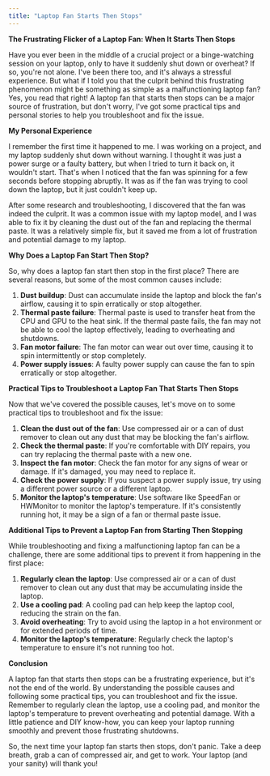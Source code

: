 ```yaml
---
title: "Laptop Fan Starts Then Stops"
---
```


**The Frustrating Flicker of a Laptop Fan: When It Starts Then Stops**

Have you ever been in the middle of a crucial project or a binge-watching session on your laptop, only to have it suddenly shut down or overheat? If so, you're not alone. I've been there too, and it's always a stressful experience. But what if I told you that the culprit behind this frustrating phenomenon might be something as simple as a malfunctioning laptop fan? Yes, you read that right! A laptop fan that starts then stops can be a major source of frustration, but don't worry, I've got some practical tips and personal stories to help you troubleshoot and fix the issue.

**My Personal Experience**

I remember the first time it happened to me. I was working on a project, and my laptop suddenly shut down without warning. I thought it was just a power surge or a faulty battery, but when I tried to turn it back on, it wouldn't start. That's when I noticed that the fan was spinning for a few seconds before stopping abruptly. It was as if the fan was trying to cool down the laptop, but it just couldn't keep up.

After some research and troubleshooting, I discovered that the fan was indeed the culprit. It was a common issue with my laptop model, and I was able to fix it by cleaning the dust out of the fan and replacing the thermal paste. It was a relatively simple fix, but it saved me from a lot of frustration and potential damage to my laptop.

**Why Does a Laptop Fan Start Then Stop?**

So, why does a laptop fan start then stop in the first place? There are several reasons, but some of the most common causes include:

1. **Dust buildup**: Dust can accumulate inside the laptop and block the fan's airflow, causing it to spin erratically or stop altogether.
2. **Thermal paste failure**: Thermal paste is used to transfer heat from the CPU and GPU to the heat sink. If the thermal paste fails, the fan may not be able to cool the laptop effectively, leading to overheating and shutdowns.
3. **Fan motor failure**: The fan motor can wear out over time, causing it to spin intermittently or stop completely.
4. **Power supply issues**: A faulty power supply can cause the fan to spin erratically or stop altogether.

**Practical Tips to Troubleshoot a Laptop Fan That Starts Then Stops**

Now that we've covered the possible causes, let's move on to some practical tips to troubleshoot and fix the issue:

1. **Clean the dust out of the fan**: Use compressed air or a can of dust remover to clean out any dust that may be blocking the fan's airflow.
2. **Check the thermal paste**: If you're comfortable with DIY repairs, you can try replacing the thermal paste with a new one.
3. **Inspect the fan motor**: Check the fan motor for any signs of wear or damage. If it's damaged, you may need to replace it.
4. **Check the power supply**: If you suspect a power supply issue, try using a different power source or a different laptop.
5. **Monitor the laptop's temperature**: Use software like SpeedFan or HWMonitor to monitor the laptop's temperature. If it's consistently running hot, it may be a sign of a fan or thermal paste issue.

**Additional Tips to Prevent a Laptop Fan from Starting Then Stopping**

While troubleshooting and fixing a malfunctioning laptop fan can be a challenge, there are some additional tips to prevent it from happening in the first place:

1. **Regularly clean the laptop**: Use compressed air or a can of dust remover to clean out any dust that may be accumulating inside the laptop.
2. **Use a cooling pad**: A cooling pad can help keep the laptop cool, reducing the strain on the fan.
3. **Avoid overheating**: Try to avoid using the laptop in a hot environment or for extended periods of time.
4. **Monitor the laptop's temperature**: Regularly check the laptop's temperature to ensure it's not running too hot.

**Conclusion**

A laptop fan that starts then stops can be a frustrating experience, but it's not the end of the world. By understanding the possible causes and following some practical tips, you can troubleshoot and fix the issue. Remember to regularly clean the laptop, use a cooling pad, and monitor the laptop's temperature to prevent overheating and potential damage. With a little patience and DIY know-how, you can keep your laptop running smoothly and prevent those frustrating shutdowns.

So, the next time your laptop fan starts then stops, don't panic. Take a deep breath, grab a can of compressed air, and get to work. Your laptop (and your sanity) will thank you!